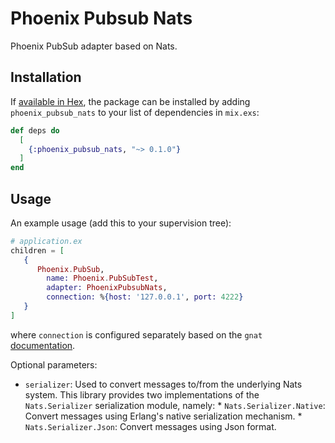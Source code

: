 # Phoenix Pubsub Nats

Phoenix PubSub adapter based on Nats.

## Installation

If [available in Hex](https://hex.pm/docs/publish), the package can be installed
by adding `phoenix_pubsub_nats` to your list of dependencies in `mix.exs`:

```elixir
def deps do
  [
    {:phoenix_pubsub_nats, "~> 0.1.0"}
  ]
end
```

## Usage

An example usage (add this to your supervision tree):

  ```elixir
  # application.ex
  children = [
     {
        Phoenix.PubSub,
          name: Phoenix.PubSubTest,
          adapter: PhoenixPubsubNats,
          connection: %{host: '127.0.0.1', port: 4222}
     }
  ]
  
  ```
  where `connection` is configured separately based on the `gnat`
  [documentation](https://hexdocs.pm/gnat/readme.html).

  Optional parameters:

  * `serializer`: Used to convert messages to/from the underlying Nats system.
                  This library provides two implementations of the `Nats.Serializer`
                  serialization module, namely:
                  * `Nats.Serializer.Native`: Convert messages using Erlang's native serialization mechanism.
                  * `Nats.Serializer.Json`: Convert messages using Json format.



